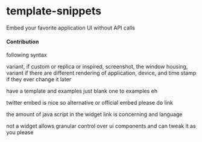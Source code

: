 # template-snippets

Embed your favorite application UI without API calls

#### Contribution

following syntax

variant, if custom or replica or inspired, screenshot, the window housing, variant if there are different rendering of application,
device, and time stamp if they ever change it later

have a template and examples just blank one to examples eh

twitter embed is nice so alternative or official embed please do link

the amount of java script in the widget link is concerning
and language

not a widget allows granular control over ui components and can tweak it as you please
